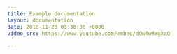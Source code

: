 ```yaml
---
title: Example documentation
layout: documentation
date: 2018-11-28 03:30:30 +0000
video_src: https://www.youtube.com/embed/dQw4w9WgXcQ

---
```

